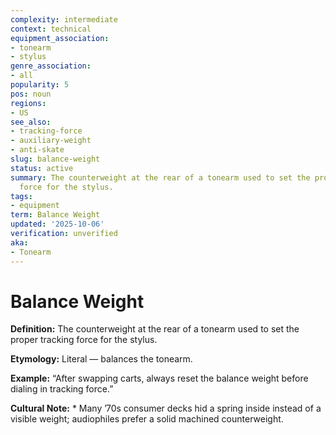 ```yaml
---
complexity: intermediate
context: technical
equipment_association:
- tonearm
- stylus
genre_association:
- all
popularity: 5
pos: noun
regions:
- US
see_also:
- tracking-force
- auxiliary-weight
- anti-skate
slug: balance-weight
status: active
summary: The counterweight at the rear of a tonearm used to set the proper tracking
  force for the stylus.
tags:
- equipment
term: Balance Weight
updated: '2025-10-06'
verification: unverified
aka:
- Tonearm
---
```


# Balance Weight

**Definition:** The counterweight at the rear of a tonearm used to set the proper tracking force for the stylus.

**Etymology:** Literal — balances the tonearm.

**Example:** “After swapping carts, always reset the balance weight before dialing in tracking force.”

**Cultural Note:** * Many ’70s consumer decks hid a spring inside instead of a visible weight; audiophiles prefer a solid machined counterweight.

